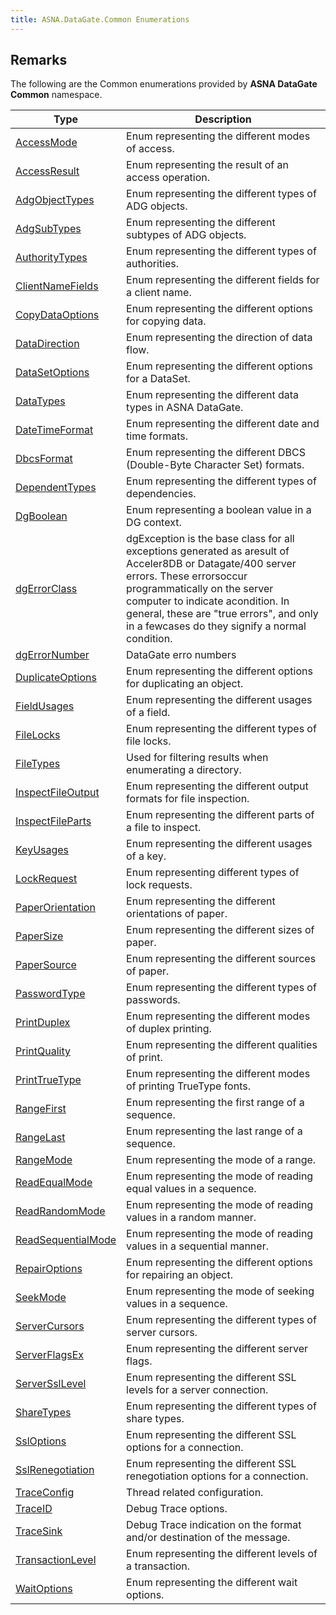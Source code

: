 ```yaml
---
title: ASNA.DataGate.Common Enumerations
---
```


## Remarks

The following are the Common enumerations provided by **ASNA DataGate Common** namespace.


| Type | Description |
| --- | --- |
| [AccessMode](/reference/datagate/datagate-common/access-mode.html) | Enum representing the different modes of access. |
| [AccessResult](/reference/datagate/datagate-common/access-result.html) | Enum representing the result of an access operation. |
| [AdgObjectTypes](/reference/datagate/datagate-common/adg-object-types.html) | Enum representing the different types of ADG objects. |
| [AdgSubTypes](/reference/datagate/datagate-common/adg-sub-types.html) | Enum representing the different subtypes of ADG objects. |
| [AuthorityTypes](/reference/datagate/datagate-common/authority-types.html) | Enum representing the different types of authorities. |
| [ClientNameFields](/reference/datagate/datagate-common/client-name-fields.html) | Enum representing the different fields for a client name. |
| [CopyDataOptions](/reference/datagate/datagate-common/copy-data-options.html) | Enum representing the different options for copying data. |
| [DataDirection](/reference/datagate/datagate-common/data-direction.html) | Enum representing the direction of data flow. |
| [DataSetOptions](/reference/datagate/datagate-common/data-set-options.html) | Enum representing the different options for a DataSet. |
| [DataTypes](/reference/datagate/datagate-common/data-types.html) | Enum representing the different data types in ASNA DataGate. |
| [DateTimeFormat](/reference/datagate/datagate-common/date-time-format.html) | Enum representing the different date and time formats. |
| [DbcsFormat](/reference/datagate/datagate-common/dbcs-format.html) | Enum representing the different DBCS (Double-Byte Character Set) formats. |
| [DependentTypes](/reference/datagate/datagate-common/dependent-types.html) | Enum representing the different types of dependencies. |
| [DgBoolean](/reference/datagate/datagate-common/dg-boolean.html) | Enum representing a boolean value in a DG context. |
| [dgErrorClass](/reference/datagate/datagate-common/dg-error-class.html) | dgException is the base class for all exceptions generated as aresult of Acceler8DB or Datagate/400 server errors.  These errorsoccur programmatically on the server computer to indicate acondition.  In general, these are "true errors", and only in a fewcases do they signify a normal condition. |
| [dgErrorNumber](/reference/datagate/datagate-common/dg-error-number.html) | DataGate erro numbers |
| [DuplicateOptions](/reference/datagate/datagate-common/duplicate-options.html) | Enum representing the different options for duplicating an object. |
| [FieldUsages](/reference/datagate/datagate-common/field-usages.html) | Enum representing the different usages of a field. |
| [FileLocks](/reference/datagate/datagate-common/file-locks.html) | Enum representing the different types of file locks. |
| [FileTypes](/reference/datagate/datagate-common/file-types.html) | Used for filtering results when enumerating a directory. |
| [InspectFileOutput](/reference/datagate/datagate-common/inspect-file-output.html) | Enum representing the different output formats for file inspection. |
| [InspectFileParts](/reference/datagate/datagate-common/inspect-file-parts.html) | Enum representing the different parts of a file to inspect. |
| [KeyUsages](/reference/datagate/datagate-common/key-usages.html) | Enum representing the different usages of a key. |
| [LockRequest](/reference/datagate/datagate-common/lock-request.html) | Enum representing different types of lock requests. |
| [PaperOrientation](/reference/datagate/datagate-common/paper-orientation.html) | Enum representing the different orientations of paper. |
| [PaperSize](/reference/datagate/datagate-common/paper-size.html) | Enum representing the different sizes of paper. |
| [PaperSource](/reference/datagate/datagate-common/paper-source.html) | Enum representing the different sources of paper. |
| [PasswordType](/reference/datagate/datagate-common/password-type.html) | Enum representing the different types of passwords. |
| [PrintDuplex](/reference/datagate/datagate-common/print-duplex.html) | Enum representing the different modes of duplex printing. |
| [PrintQuality](/reference/datagate/datagate-common/print-quality.html) | Enum representing the different qualities of print. |
| [PrintTrueType](/reference/datagate/datagate-common/print-true-type.html) | Enum representing the different modes of printing TrueType fonts. |
| [RangeFirst](/reference/datagate/datagate-common/range-first.html) | Enum representing the first range of a sequence. |
| [RangeLast](/reference/datagate/datagate-common/range-last.html) | Enum representing the last range of a sequence. |
| [RangeMode](/reference/datagate/datagate-common/range-mode.html) | Enum representing the mode of a range. |
| [ReadEqualMode](/reference/datagate/datagate-common/read-equal-mode.html) | Enum representing the mode of reading equal values in a sequence. |
| [ReadRandomMode](/reference/datagate/datagate-common/read-random-mode.html) | Enum representing the mode of reading values in a random manner. |
| [ReadSequentialMode](/reference/datagate/datagate-common/read-sequential-mode.html) | Enum representing the mode of reading values in a sequential manner. |
| [RepairOptions](/reference/datagate/datagate-common/repair-options.html) | Enum representing the different options for repairing an object. |
| [SeekMode](/reference/datagate/datagate-common/seek-mode.html) | Enum representing the mode of seeking values in a sequence. |
| [ServerCursors](/reference/datagate/datagate-common/server-cursors.html) | Enum representing the different types of server cursors. |
| [ServerFlagsEx](/reference/datagate/datagate-common/server-flags-ex.html) | Enum representing the different server flags. |
| [ServerSslLevel](/reference/datagate/datagate-common/server-ssl-level.html) | Enum representing the different SSL levels for a server connection. |
| [ShareTypes](/reference/datagate/datagate-common/share-types.html) | Enum representing the different types of share types. |
| [SslOptions](/reference/datagate/datagate-common/ssl-options.html) | Enum representing the different SSL options for a connection. |
| [SslRenegotiation](/reference/datagate/datagate-common/ssl-renegotiation.html) | Enum representing the different SSL renegotiation options for a connection. |
| [TraceConfig](/reference/datagate/datagate-common/trace-config.html) | Thread related configuration. |
| [TraceID](/reference/datagate/datagate-common/trace-id.html) | Debug Trace options. |
| [TraceSink](/reference/datagate/datagate-common/trace-sink.html) | Debug Trace indication on the format and/or destination of the message. |
| [TransactionLevel](/reference/datagate/datagate-common/transaction-level.html) | Enum representing the different levels of a transaction. |
| [WaitOptions](/reference/datagate/datagate-common/wait-options.html) | Enum representing the different wait options. |
